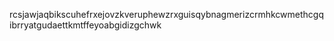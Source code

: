 rcsjawjaqbikscuhefrxejovzkveruphewzrxguisqybnagmerizcrmhkcwmethcgqibrryatgudaettkmtffeyoabgidizgchwk
